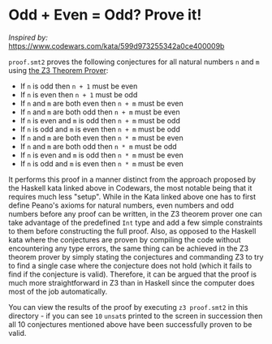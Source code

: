 # Odd + Even = Odd? Prove it!

*Inspired by:* https://www.codewars.com/kata/599d973255342a0ce400009b

`proof.smt2` proves the following conjectures for all natural numbers `n` and `m` using [the Z3 Theorem Prover](https://github.com/Z3Prover/z3):

- If `n` is odd then `n + 1` must be even
- If `n` is even then `n + 1` must be odd
- If `n` and `m` are both even then `n + m` must be even
- If `n` and `m` are both odd then `n + m` must be even
- If `n` is even and `m` is odd then `n + m` must be odd
- If `n` is odd and `m` is even then `n + m` must be odd
- If `n` and `m` are both even then `n * m` must be even
- If `n` and `m` are both odd then `n * m` must be odd
- If `n` is even and `m` is odd then `n * m` must be even
- If `n` is odd and `m` is even then `n * m` must be even

It performs this proof in a manner distinct from the approach proposed by the Haskell kata linked above in Codewars, the most notable being that it requires much less "setup".  While in the Kata linked above one has to first define Peano's axioms for natural numbers, even numbers and odd numbers before any proof can be written, in the Z3 theorem prover one can take advantage of the predefined `Int` type and add a few simple constraints to them before constructing the full proof.  Also, as opposed to the Haskell kata where the conjectures are proven by compiling the code without encountering any type errors, the same thing can be achieved in the Z3 theorem prover by simply stating the conjectures and commanding Z3 to try to find a single case where the conjecture does not hold (which it fails to find if the conjecture is valid).  Therefore, it can be argued that the proof is much more straightforward in Z3 than in Haskell since the computer does most of the job automatically.

You can view the results of the proof by executing `z3 proof.smt2` in this directory - if you can see `10` `unsat`s printed to the screen in succession then all 10 conjectures mentioned above have been successfully proven to be valid.
